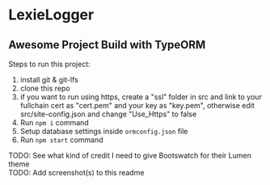 # LexieLogger
## Awesome Project Build with TypeORM

Steps to run this project:

1. install git & git-lfs 
2. clone this repo
3. if you want to run using https, create a "ssl" folder in src and link to your fullchain cert as "cert.pem" and your key as "key.pem", otherwise edit src/site-config.json and change "Use_Https" to false
4. Run `npm i` command
5. Setup database settings inside `ormconfig.json` file
6. Run `npm start` command

TODO: See what kind of credit I need to give Bootswatch for their Lumen theme  
TODO: Add screenshot(s) to this readme
